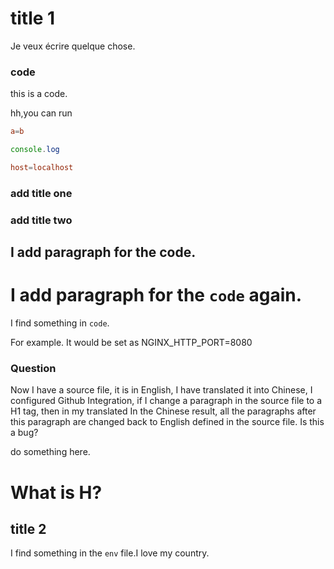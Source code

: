 # title 1

Je veux écrire quelque chose.

### code


this is a code.

hh,you can run

```conf
a=b
```

```js
console.log
```

```conf
host=localhost
```

### add title one

### add title two

## I add paragraph for the code.

# I add paragraph for the `code` again.

I find something in `code`.

For example. It would be set as NGINX_HTTP_PORT=8080

### Question

Now I have a source file, it is in English, I have translated it into Chinese, I configured Github Integration, if I change a paragraph in the source file to a H1 tag, then in my translated In the Chinese result, all the paragraphs after this paragraph are changed back to English defined in the source file. Is this a bug?

do something here.

# What is H?

## title 2

I find something in the `env` file.I love my country.
